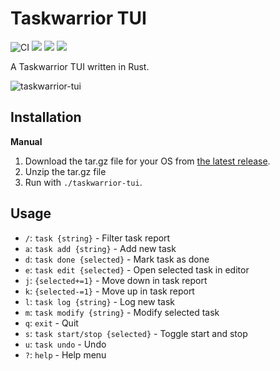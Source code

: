 # Taskwarrior TUI

![CI](https://github.com/kdheepak/taskwarrior-tui/workflows/CI/badge.svg)
![](https://img.shields.io/github/license/kdheepak/taskwarrior-tui)
[![](https://img.shields.io/github/v/release/kdheepak/taskwarrior-tui)](https://github.com/kdheepak/taskwarrior-tui/releases/latest)
![](https://img.shields.io/static/v1?label=platform&message=linux-32%20%7C%20linux-64%20%7C%20osx-64%20%7C%20win-32%20%7C%20win-64&color=lightgrey)

A Taskwarrior TUI written in Rust.

![taskwarrior-tui](https://user-images.githubusercontent.com/1813121/88654924-40896880-d08b-11ea-8709-b29cc970da4c.gif)

## Installation

**Manual**

1. Download the tar.gz file for your OS from [the latest release](https://github.com/kdheepak/taskwarrior-tui/releases/latest).
2. Unzip the tar.gz file
3. Run with `./taskwarrior-tui`.

## Usage

- `/`: `task {string}`              - Filter task report
- `a`: `task add {string}`          - Add new task
- `d`: `task done {selected}`       - Mark task as done
- `e`: `task edit {selected}`       - Open selected task in editor
- `j`: `{selected+=1}`              - Move down in task report
- `k`: `{selected-=1}`              - Move up in task report
- `l`: `task log {string}`          - Log new task
- `m`: `task modify {string}`       - Modify selected task
- `q`: `exit`                       - Quit
- `s`: `task start/stop {selected}` - Toggle start and stop
- `u`: `task undo`                  - Undo
- `?`: `help`                       - Help menu
